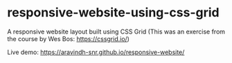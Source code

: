 # responsive-website-using-css-grid
A responsive website layout built using CSS Grid (This was an exercise from the course by Wes Bos: https://cssgrid.io/)

Live demo: https://aravindh-snr.github.io/responsive-website/
